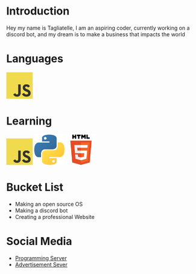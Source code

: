 # Introduction

Hey my name is Tagliatelle, I am an aspiring coder, currently working on a discord bot, and my dream is to make a business that impacts the world
# Languages

<img src="JavaScript.png" height = 70/>

# Learning

<img src="JavaScript.png" height = 70/> <img src="Python.png" height = 80/> <img src="HTML.png" height = 80>

# Bucket List

* Making an open source OS
* Making a discord bot
* Creating a professional Website

# Social Media

* [Programming Server](https://discord.gg/YNfAA8ppNT)
* [Advertisement Sever](https://discord.gg/5Rn4GjQAag)

